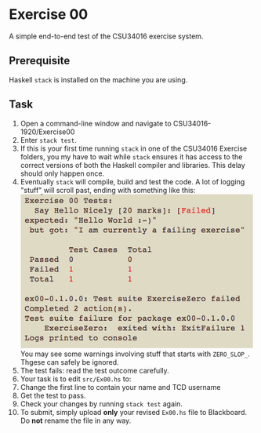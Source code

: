 # Exercise 00

A simple end-to-end test of the CSU34016 exercise system.

## Prerequisite

Haskell `stack` is installed on the machine you are using.


## Task

1. Open a command-line window and navigate to CSU34016-1920/Exercise00
2. Enter `stack test`. 
3. If this is your first time running `stack` in one of the CSU34016 Exercise folders, you my have to wait while `stack` ensures it has access to the correct versions of both the Haskell compiler and libraries. This delay should only happen once.
4. Eventually `stack` will compile, build and test the code. A lot of logging "stuff" will scroll past, ending with something like this:![](Exercise00-first-run.png) You may see some warnings involving stuff that starts with `ZERO_SLOP_`. Thgese can safely be ignored.
5. The test fails: read the test outcome carefully. 
6. Your task is to edit `src/Ex00.hs` to:
  1. Change the first line to contain your name and TCD username
  2. Get the test to pass. 
  3. Check your changes by running `stack test` again.
7. To submit, simply upload **only** your revised `Ex00.hs` file to Blackboard. Do **not** rename the file in any way.